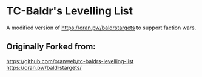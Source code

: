 ﻿# TC-Baldr's Levelling List

A modified version of https://oran.pw/baldrstargets to support faction wars.

## Originally Forked from: 
https://github.com/oranweb/tc-baldrs-levelling-list
https://oran.pw/baldrstargets/

